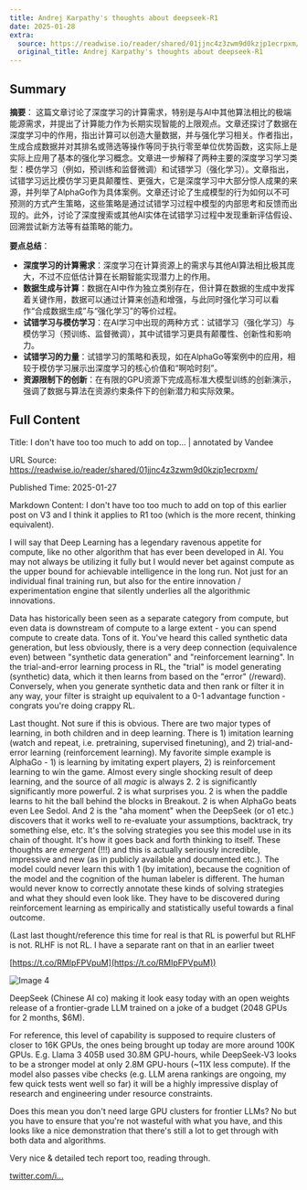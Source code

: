 ```yaml
---
title: Andrej Karpathy's thoughts about deepseek-R1
date: 2025-01-28
extra:
  source: https://readwise.io/reader/shared/01jjnc4z3zwm9d0kzjp1ecrpxm/
  original_title: Andrej Karpathy's thoughts about deepseek-R1
---
```

## Summary
**摘要**：
这篇文章讨论了深度学习的计算需求，特别是与AI中其他算法相比的极端能源需求，并提出了计算能力作为长期实现智能的上限观点。文章还探讨了数据在深度学习中的作用，指出计算可以创造大量数据，并与强化学习相关。作者指出，生成合成数据并对其排名或筛选等操作等同于执行零至单位优势函数，这实际上是实际上应用了基本的强化学习概念。文章进一步解释了两种主要的深度学习学习类型：模仿学习（例如，预训练和监督微调）和试错学习（强化学习）。文章指出，试错学习远比模仿学习更具颠覆性、更强大，它是深度学习中大部分惊人成果的来源，并列举了AlphaGo作为具体案例。文章还讨论了生成模型的行为如何以不可预测的方式产生策略，这些策略是通过试错学习过程中模型的内部思考和反馈而出现的。此外，讨论了深度搜索或其他AI实体在试错学习过程中发现重新评估假设、回溯尝试新方法等有益策略的能力。

**要点总结**：
- **深度学习的计算需求**：深度学习在计算资源上的需求与其他AI算法相比极其庞大，不过不应低估计算在长期智能实现潜力上的作用。
- **数据生成与计算**：数据在AI中作为独立类别存在，但计算在数据的生成中发挥着关键作用，数据可以通过计算来创造和增强，与此同时强化学习可以看作“合成数据生成”与“强化学习”的等价过程。
- **试错学习与模仿学习**：在AI学习中出现的两种方式：试错学习（强化学习）与模仿学习（预训练、监督微调），其中试错学习更具有颠覆性、创新性和影响力。
- **试错学习的力量**：试错学习的策略和表现，如在AlphaGo等案例中的应用，相较于模仿学习展示出深度学习的核心价值和“啊哈时刻”。
- **资源限制下的创新**：在有限的GPU资源下完成高标准大模型训练的创新演示，强调了数据与算法在资源约束条件下的创新潜力和实际效果。
## Full Content
Title: I don't have too too much to add on top... | annotated by Vandee

URL Source: https://readwise.io/reader/shared/01jjnc4z3zwm9d0kzjp1ecrpxm/

Published Time: 2025-01-27

Markdown Content:
I don't have too too much to add on top of this earlier post on V3 and I think it applies to R1 too (which is the more recent, thinking equivalent).

I will say that Deep Learning has a legendary ravenous appetite for compute, like no other algorithm that has ever been developed in AI. You may not always be utilizing it fully but I would never bet against compute as the upper bound for achievable intelligence in the long run. Not just for an individual final training run, but also for the entire innovation / experimentation engine that silently underlies all the algorithmic innovations.

Data has historically been seen as a separate category from compute, but even data is downstream of compute to a large extent - you can spend compute to create data. Tons of it. You've heard this called synthetic data generation, but less obviously, there is a very deep connection (equivalence even) between "synthetic data generation" and "reinforcement learning". In the trial-and-error learning process in RL, the "trial" is model generating (synthetic) data, which it then learns from based on the "error" (/reward). Conversely, when you generate synthetic data and then rank or filter it in any way, your filter is straight up equivalent to a 0-1 advantage function - congrats you're doing crappy RL.

Last thought. Not sure if this is obvious. There are two major types of learning, in both children and in deep learning. There is 1) imitation learning (watch and repeat, i.e. pretraining, supervised finetuning), and 2) trial-and-error learning (reinforcement learning). My favorite simple example is AlphaGo - 1) is learning by imitating expert players, 2) is reinforcement learning to win the game. Almost every single shocking result of deep learning, and the source of all _magic_ is always 2. 2 is significantly significantly more powerful. 2 is what surprises you. 2 is when the paddle learns to hit the ball behind the blocks in Breakout. 2 is when AlphaGo beats even Lee Sedol. And 2 is the "aha moment" when the DeepSeek (or o1 etc.) discovers that it works well to re-evaluate your assumptions, backtrack, try something else, etc. It's the solving strategies you see this model use in its chain of thought. It's how it goes back and forth thinking to itself. These thoughts are _emergent_ (!!!) and this is actually seriously incredible, impressive and new (as in publicly available and documented etc.). The model could never learn this with 1 (by imitation), because the cognition of the model and the cognition of the human labeler is different. The human would never know to correctly annotate these kinds of solving strategies and what they should even look like. They have to be discovered during reinforcement learning as empirically and statistically useful towards a final outcome.

(Last last thought/reference this time for real is that RL is powerful but RLHF is not. RLHF is not RL. I have a separate rant on that in an earlier tweet

[https://t.co/RMIpFPVpuM](https://t.co/RMIpFPVpuM))

![Image 4](https://pbs.twimg.com/profile_images/1296667294148382721/9Pr6XrPB.jpg)

DeepSeek (Chinese AI co) making it look easy today with an open weights release of a frontier-grade LLM trained on a joke of a budget (2048 GPUs for 2 months, $6M).

For reference, this level of capability is supposed to require clusters of closer to 16K GPUs, the ones being brought up today are more around 100K GPUs. E.g. Llama 3 405B used 30.8M GPU-hours, while DeepSeek-V3 looks to be a stronger model at only 2.8M GPU-hours (~11X less compute). If the model also passes vibe checks (e.g. LLM arena rankings are ongoing, my few quick tests went well so far) it will be a highly impressive display of research and engineering under resource constraints.

Does this mean you don't need large GPU clusters for frontier LLMs? No but you have to ensure that you're not wasteful with what you have, and this looks like a nice demonstration that there's still a lot to get through with both data and algorithms.

Very nice & detailed tech report too, reading through.

[twitter.com/i...](https://twitter.com/i/web/status/1872242657348710721)

